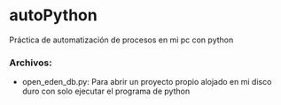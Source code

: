 # autoPython
Práctica de automatización de procesos en mi pc con python

### Archivos:
- open_eden_db.py: Para abrir un proyecto propio alojado en mi disco duro con solo ejecutar el programa de python
